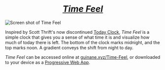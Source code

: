 <h1 align="center"><a href="https://guinane.xyz/Time-Feel/"><em>Time Feel</em></a></h1>

![Screen shot of Time Feel](screenshot.png)

Inspired by Scott Thrift's now discontinued [Today Clock](https://timeincolor.com/products/today), *Time Feel* is a simple clock that gives you a sense of what time it is and visualize how much of today there is left. The bottom of the clock marks midnight, and the top marks noon. A gradient conveys the shift from night to day.

*Time Feel* can be accessed online at [guinane.xyz/Time-Feel](https://guinane.xyz/Time-Feel/), or downloaded to your device as a [Progressive Web App](https://www.howtogeek.com/fyi/how-to-install-progressive-web-apps-pwas-in-chrome/).
